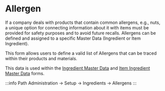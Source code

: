 # Allergen

If a company deals with products that contain common allergens, e.g., nuts, a unique option for connecting information about it with items must be provided for safety purposes and to avoid future recalls. Allergens can be defined and assigned to a specific Master Data (Ingredient or Item Ingredient).

This form allows users to define a valid list of Allergens that can be traced within their products and materials.

This data is used within the [Ingredient Master Data](./../ingredient-master-data.md) and [Item Ingredient Master Data](./../ingredient-master-data.md) forms.

:::info Path
Administration → Setup → Ingredients → Allergens
:::
